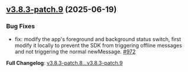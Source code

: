 ## [v3.8.3-patch.9](https://github.com/openimsdk/openim-sdk-core/releases/tag/v3.8.3-patch.9) 	(2025-06-19)

### Bug Fixes
* fix: modify the app's foreground and background status switch, first modify it locally to prevent the SDK from triggering offline messages and not triggering the normal newMessage. [#972](https://github.com/openimsdk/openim-sdk-core/pull/972)

**Full Changelog**: [v3.8.3-patch.8...v3.8.3-patch.9](https://github.com/openimsdk/openim-sdk-core/compare/v3.8.3-patch.8...v3.8.3-patch.9)


